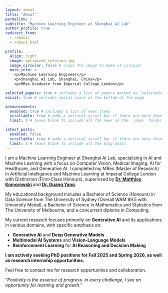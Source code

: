 ```yaml
---
layout: about
title: "About"
permalink: /
subtitle: "Machine Learning Engineer at Shanghai AI Lab"
author_profile: true
redirect_from:
  - /about/
  - /about.html

profile:
  align: right
  image: optimized_solution.jpg
  image_circular: false # crops the image to make it circular
  more_info: >
    <p>Machine Learning Engineer</p>
    <p>Shanghai AI Lab, Shanghai, China</p>
    <p>MRes Graduate from Imperial College London</p>

selected_papers: true # includes a list of papers marked as "selected={true}"
social: true # includes social icons at the bottom of the page

announcements:
  enabled: true # includes a list of news items
  scrollable: true # adds a vertical scroll bar if there are more than 3 news items
  limit: 5 # leave blank to include all the news in the `_news` folder

latest_posts:
  enabled: false
  scrollable: true # adds a vertical scroll bar if there are more than 3 new posts items
  limit: 3 # leave blank to include all the blog posts
---
```


I am a Machine Learning Engineer at Shanghai AI Lab, specializing in AI and Machine Learning with a focus on Computer Vision, Medical
Imaging, AI for Healthcare, and Generative AI. I completed my MRes (Master of Research) in Artificial Intelligence and Machine Learning at
Imperial College London with Distinction (First-Class Honours), supervised by [**Dr. Matthieu Komorowski**](https://www.linkedin.com/in/matthieukomorowski/) and [**Dr. Guang Yang**](https://www.linkedin.com/in/gyangmedia/).

My educational background includes a Bachelor of Science (Honours) in Data Science from The University of Sydney (Overall WAM 89.5 with
University Medal), a Bachelor of Science in Mathematics and Statistics from The University of Melbourne, and a concurrent diploma in Computing.

My current research focuses primarily on **Generative AI** and its applications in various domains, with specific emphasis on:
- **Generative AI** and **Deep Generative Models**
- **Multimodal AI Systems** and **Vision-Language Models**
- **Reinforcement Learning** for **AI Reasoning and Decision Making**

**I am actively seeking PhD positions for Fall 2025 and Spring 2026, as well as research internship opportunities.**

Feel free to contact me for research opportunities and collaboration.

_"Positivity is the essence of progress. In every challenge, I see an opportunity for learning and growth."_
